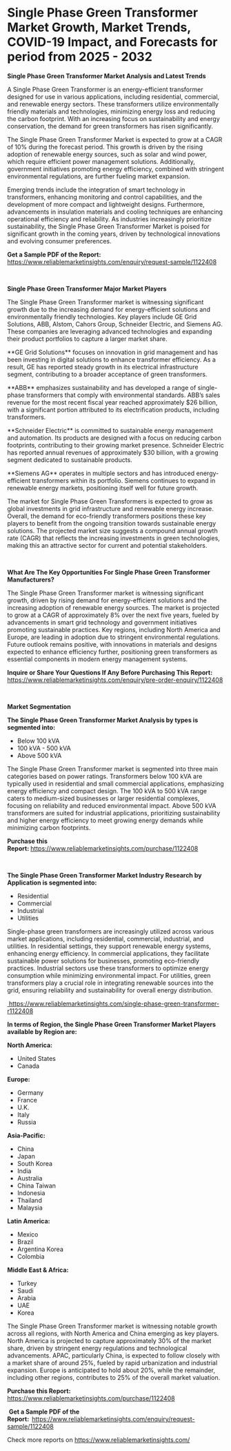 <p><h1>Single Phase Green Transformer Market Growth, Market Trends, COVID-19 Impact, and Forecasts for period from 2025 - 2032</h1></p><p><strong>Single Phase Green Transformer Market Analysis and Latest Trends</strong></p>
<p><p>A Single Phase Green Transformer is an energy-efficient transformer designed for use in various applications, including residential, commercial, and renewable energy sectors. These transformers utilize environmentally friendly materials and technologies, minimizing energy loss and reducing the carbon footprint. With an increasing focus on sustainability and energy conservation, the demand for green transformers has risen significantly.</p><p>The Single Phase Green Transformer Market is expected to grow at a CAGR of 10% during the forecast period. This growth is driven by the rising adoption of renewable energy sources, such as solar and wind power, which require efficient power management solutions. Additionally, government initiatives promoting energy efficiency, combined with stringent environmental regulations, are further fueling market expansion. </p><p>Emerging trends include the integration of smart technology in transformers, enhancing monitoring and control capabilities, and the development of more compact and lightweight designs. Furthermore, advancements in insulation materials and cooling techniques are enhancing operational efficiency and reliability. As industries increasingly prioritize sustainability, the Single Phase Green Transformer Market is poised for significant growth in the coming years, driven by technological innovations and evolving consumer preferences.</p></p>
<p><strong>Get a Sample PDF of the Report:&nbsp;</strong> <a href="https://www.reliablemarketinsights.com/enquiry/request-sample/1122408?utm_campaign=2317&utm_medium=2&utm_source=Github&utm_content=ia&utm_term=02032025&utm_id=single-phase-green-transformer">https://www.reliablemarketinsights.com/enquiry/request-sample/1122408</a></p>
<p>&nbsp;</p>
<p><strong>Single Phase Green Transformer Major Market Players</strong></p>
<p><p>The Single Phase Green Transformer market is witnessing significant growth due to the increasing demand for energy-efficient solutions and environmentally friendly technologies. Key players include GE Grid Solutions, ABB, Alstom, Cahors Group, Schneider Electric, and Siemens AG. These companies are leveraging advanced technologies and expanding their product portfolios to capture a larger market share.</p><p>**GE Grid Solutions** focuses on innovation in grid management and has been investing in digital solutions to enhance transformer efficiency. As a result, GE has reported steady growth in its electrical infrastructure segment, contributing to a broader acceptance of green transformers.</p><p>**ABB** emphasizes sustainability and has developed a range of single-phase transformers that comply with environmental standards. ABB’s sales revenue for the most recent fiscal year reached approximately $26 billion, with a significant portion attributed to its electrification products, including transformers.</p><p>**Schneider Electric** is committed to sustainable energy management and automation. Its products are designed with a focus on reducing carbon footprints, contributing to their growing market presence. Schneider Electric has reported annual revenues of approximately $30 billion, with a growing segment dedicated to sustainable products.</p><p>**Siemens AG** operates in multiple sectors and has introduced energy-efficient transformers within its portfolio. Siemens continues to expand in renewable energy markets, positioning itself well for future growth.</p><p>The market for Single Phase Green Transformers is expected to grow as global investments in grid infrastructure and renewable energy increase. Overall, the demand for eco-friendly transformers positions these key players to benefit from the ongoing transition towards sustainable energy solutions. The projected market size suggests a compound annual growth rate (CAGR) that reflects the increasing investments in green technologies, making this an attractive sector for current and potential stakeholders.</p></p>
<p>&nbsp;</p>
<p><strong>What Are The Key Opportunities For Single Phase Green Transformer Manufacturers?</strong></p>
<p><p>The Single Phase Green Transformer market is witnessing significant growth, driven by rising demand for energy-efficient solutions and the increasing adoption of renewable energy sources. The market is projected to grow at a CAGR of approximately 8% over the next five years, fueled by advancements in smart grid technology and government initiatives promoting sustainable practices. Key regions, including North America and Europe, are leading in adoption due to stringent environmental regulations. Future outlook remains positive, with innovations in materials and designs expected to enhance efficiency further, positioning green transformers as essential components in modern energy management systems.</p></p>
<p><strong>Inquire or Share Your Questions If Any Before Purchasing This Report:</strong> <a href="https://www.reliablemarketinsights.com/enquiry/pre-order-enquiry/1122408?utm_campaign=2317&utm_medium=2&utm_source=Github&utm_content=ia&utm_term=02032025&utm_id=single-phase-green-transformer">https://www.reliablemarketinsights.com/enquiry/pre-order-enquiry/1122408</a></p>
<p>&nbsp;</p>
<p><strong>Market Segmentation</strong></p>
<p><strong>The Single Phase Green Transformer Market Analysis by types is segmented into:</strong></p>
<p><ul><li>Below 100 kVA</li><li>100 kVA - 500 kVA</li><li>Above 500 kVA</li></ul></p>
<p><p>The Single Phase Green Transformer market is segmented into three main categories based on power ratings. Transformers below 100 kVA are typically used in residential and small commercial applications, emphasizing energy efficiency and compact design. The 100 kVA to 500 kVA range caters to medium-sized businesses or larger residential complexes, focusing on reliability and reduced environmental impact. Above 500 kVA transformers are suited for industrial applications, prioritizing sustainability and higher energy efficiency to meet growing energy demands while minimizing carbon footprints.</p></p>
<p><strong>Purchase this Report:&nbsp;</strong><a href="https://www.reliablemarketinsights.com/purchase/1122408?utm_campaign=2317&utm_medium=2&utm_source=Github&utm_content=ia&utm_term=02032025&utm_id=single-phase-green-transformer">https://www.reliablemarketinsights.com/purchase/1122408</a></p>
<p>&nbsp;</p>
<p><strong>The Single Phase Green Transformer Market Industry Research by Application is segmented into:</strong></p>
<p><ul><li>Residential</li><li>Commercial</li><li>Industrial</li><li>Utilities</li></ul></p>
<p><p>Single-phase green transformers are increasingly utilized across various market applications, including residential, commercial, industrial, and utilities. In residential settings, they support renewable energy systems, enhancing energy efficiency. In commercial applications, they facilitate sustainable power solutions for businesses, promoting eco-friendly practices. Industrial sectors use these transformers to optimize energy consumption while minimizing environmental impact. For utilities, green transformers play a crucial role in integrating renewable sources into the grid, ensuring reliability and sustainability for overall energy distribution.</p></p>
<p><a href="https://www.reliablemarketinsights.com/single-phase-green-transformer-r1122408?utm_campaign=2317&utm_medium=2&utm_source=Github&utm_content=ia&utm_term=02032025&utm_id=single-phase-green-transformer">&nbsp;https://www.reliablemarketinsights.com/single-phase-green-transformer-r1122408</a></p>
<p><strong>In terms of Region, the Single Phase Green Transformer Market Players available by Region are:</strong></p>
<p>
    <p> <strong> North America: </strong>
        <ul>
            <li>United States</li>
            <li>Canada</li>
        </ul>
        </p> 
    <p> <strong> Europe: </strong>
        <ul>
            <li>Germany</li>
            <li>France</li>
            <li>U.K.</li>
            <li>Italy</li>
            <li>Russia</li>
        </ul>
        </p> 
    <p> <strong> Asia-Pacific: </strong>
        <ul>
            <li>China</li>
            <li>Japan</li>
            <li>South Korea</li>
            <li>India</li>
            <li>Australia</li>
            <li>China Taiwan</li>
            <li>Indonesia</li>
            <li>Thailand</li>
            <li>Malaysia</li>
        </ul>
        </p> 
    <p> <strong> Latin America: </strong>
        <ul>
            <li>Mexico</li>
            <li>Brazil</li>
            <li>Argentina Korea</li>
            <li>Colombia</li>
        </ul>
        </p> 
    <p> <strong> Middle East & Africa: </strong>
        <ul>
            <li>Turkey</li>
            <li>Saudi</li>
            <li>Arabia</li>
            <li>UAE</li>
            <li>Korea</li>
        </ul>
    </p>
    </p>
<p><p>The Single Phase Green Transformer market is witnessing notable growth across all regions, with North America and China emerging as key players. North America is projected to capture approximately 30% of the market share, driven by stringent energy regulations and technological advancements. APAC, particularly China, is expected to follow closely with a market share of around 25%, fueled by rapid urbanization and industrial expansion. Europe is anticipated to hold about 20%, while the remainder, including other regions, contributes to 25% of the overall market valuation.</p></p>
<p><strong>Purchase this Report: </strong><a href="https://www.reliablemarketinsights.com/purchase/1122408?utm_campaign=2317&utm_medium=2&utm_source=Github&utm_content=ia&utm_term=02032025&utm_id=single-phase-green-transformer">https://www.reliablemarketinsights.com/purchase/1122408</a></p>
<p>&nbsp;<strong>Get a Sample PDF of the Report:&nbsp;&nbsp;</strong><a href="https://www.reliablemarketinsights.com/enquiry/request-sample/1122408?utm_campaign=2317&utm_medium=2&utm_source=Github&utm_content=ia&utm_term=02032025&utm_id=single-phase-green-transformer">https://www.reliablemarketinsights.com/enquiry/request-sample/1122408</a></p>
<p><strong></strong></p>
<p>Check more reports on <a href="https://www.reliablemarketinsights.com/?utm_campaign=2317&utm_medium=2&utm_source=Github&utm_content=ia&utm_term=02032025&utm_id=single-phase-green-transformer">https://www.reliablemarketinsights.com/</a></p>